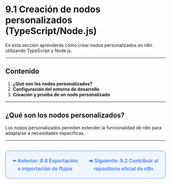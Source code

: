 # 9.1 Creación de nodos personalizados (TypeScript/Node.js)

En esta sección aprenderás cómo crear nodos personalizados en n8n utilizando TypeScript y Node.js.

---

## Contenido

1. **¿Qué son los nodos personalizados?**
2. **Configuración del entorno de desarrollo**
3. **Creación y prueba de un nodo personalizado**

---

## ¿Qué son los nodos personalizados?
Los nodos personalizados permiten extender la funcionalidad de n8n para adaptarse a necesidades específicas.

---

<div align="center" style="border: 1px solid #4F8AFA; border-radius: 12px; padding: 20px; background: #f0f6ff; margin-top: 32px; display: flex; justify-content: center; gap: 32px;">
  <a href="../Administración-y-Mantenimiento/8.6.%20Exportación%20e%20importación%20de%20flujos%20en%20JSON.md" style="text-decoration:none; font-weight: bold; color: #4F8AFA; font-size: 1.1em;">⬅️ Anterior: 8.6 Exportación e importación de flujos</a>
  <a href="9.2.%20Contribuir%20al%20repositorio%20oficial%20de%20n8n.md" style="text-decoration:none; font-weight: bold; color: #4F8AFA; font-size: 1.1em;">➡️ Siguiente: 9.2 Contribuir al repositorio oficial de n8n</a>
</div>
